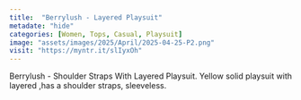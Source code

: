 ```yaml
---
title:  "Berrylush - Layered Playsuit"
metadate: "hide"
categories: [Women, Tops, Casual, Playsuit]
image: "assets/images/2025/April/2025-04-25-P2.png"
visit: "https://myntr.it/slIyxOh"
---
```

Berrylush - Shoulder Straps With Layered Playsuit.
Yellow solid playsuit with layered ,has a shoulder straps, sleeveless.